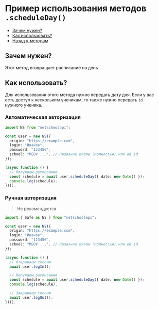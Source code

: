 # Пример использования методов `.scheduleDay()`

- [Зачем нужен?](#зачем-нужен)
- [Как использовать?](#как-использовать)
- [Назад к методам](../guide.md#scheduleday)

## Зачем нужен?

Этот метод возвращает расписание на день

## Как использовать?

Для использования этого метода нужно передать дату дня. Если у вас есть доступ к нескольким ученикам, то также нужно передать `id` нужного ученика.

### Автоматическая авторизация

```typescript
import NS from "netschoolapi";

const user = new NS({
  origin: "https://example.com",
  login: "Иванов",
  password: "123456",
  school: "МБОУ ...", // Название школы (полностью) или её id
});

(async function () {
  // Получаем расписание
  const schedule = await user.scheduleDay({ date: new Date() });
  console.log(schedule);
})();
```

### Ручная авторизация

> Не рекомендуется

```typescript
import { Safe as NS } from "netschoolapi";

const user = new NS({
  origin: "https://example.com",
  login: "Иванов",
  password: "123456",
  school: "МБОУ ...", // Название школы (полностью) или её id
});

(async function () {
  // Открываем сессию
  await user.logIn();

  // Получаем расписание
  const schedule = await user.scheduleDay({ date: new Date() });
  console.log(schedule);

  // Закрываем сессию
  await user.logOut();
})();
```
